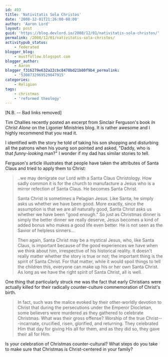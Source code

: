 ```yaml
---
id: 493
title: 'Nativitatis Sola Christos'
date: '2008-12-01T21:26:00-08:00'
author: 'Aaron Lord'
layout: post
guid: 'https://blog.devlord.io/2008/12/01/nativitatis-sola-christos/'
permalink: /2008/12/01/nativitatis-sola-christos/
activitypub_status:
    - federated
blogger_blog:
    - mustfollow.blogspot.com
blogger_author:
    - Aaron
blogger_f316279e632a22cbc8478bd21b80f9b4_permalink:
    - '5308732969529047915'
categories:
    - Religion
tags:
    - christmas
    - 'reformed theology'
---
```


\[N.B. -- Bad links removed\]

Tim Challies recently posted an excerpt from Sinclair Ferguson's book <i>In Christ Alone</i> on the Ligonier Ministries blog.  It is rather awesome and I highly recommend that you read it.

I identified with the story he told of taking his son shopping and disturbing all the patrons when his young son pointed and asked, "Daddy, who is that <i>funny-looking</i> man?"  I wonder if my dad has similar stories to tell.

Ferguson's article illustrates that people have taken the attributes of Santa Claus and tried to apply them to Christ:

> ..we may denigrate our Lord with a Santa Claus Christology. How sadly common it is for the church to manufacture a Jesus who is a mirror refection of Santa Claus. He becomes Santa Christ.
> 
> Santa Christ is sometimes a Pelagian Jesus. Like Santa, he simply asks us whether we have been good. More exactly, since the assumption is that we are all naturally good, Santa Christ asks us whether we have been "good enough." So just as Christmas dinner is simply the better dinner we really deserve, Jesus becomes a kind of added bonus who makes a good life even better. He is not seen as the Savior of helpless sinners...
> 
> Then again, Santa Christ may be a mystical Jesus, who, like Santa Claus, is important because of the good experiences we have when we think about him, irrespective of his historical reality. It doesn't really matter whether the story is true or not; the important thing is the spirit of Santa Christ. For that matter, while it would spoil things to tell the children this, everyone can make up his or her own Santa Christ. As long as we have the right spirit of Santa Christ, all is well.

One thing that particularly struck me was the fact that early Christians were actually killed for their radically counter-culture commemoration of Christ's birth.

> In fact, such was the malice evoked by their other-worldly devotion to Christ that during the persecutions under the Emperor Diocletian, some believers were murdered as they gathered to celebrate Christmas. What was their gross offense? Worship of the true Christ---incarnate, crucified, risen, glorified, and returning. They celebrated Him that day for giving His all for them, and as they did so, they gave their all for Him.

Is your celebration of Christmas counter-cultural?  What steps do you take to make sure that Christmas is Christ-centered in your family?

